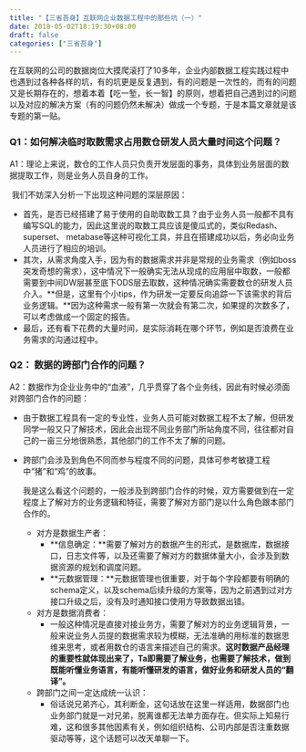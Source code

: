 ```yaml
---
title: "【三省吾身】互联网企业数据工程中的那些坑（一）"
date: 2018-05-02T18:19:30+08:00
draft: false
categories: ["三省吾身"]
---
```


 

​		在互联网的公司的数据岗位大摸爬滚打了10多年，企业内部数据工程实践过程中也遇到过各种各样的坑，有的坑更是反复遇到，有的问题是一次性的，而有的问题又是长期存在的，想着本着【吃一堑，长一智】的原则，想着把自己遇到过的问题以及对应的解决方案（有的问题仍然未解决）做成一个专题，于是本篇文章就是该专题的第一贴。

### Q1：如何解决临时取数需求占用数仓研发人员大量时间这个问题？

A1：理论上来说，数仓的工作人员只负责开发层面的事务，具体到业务层面的数据提取工作，则是业务人员自身的工作。

​		我们不妨深入分析一下出现这种问题的深层原因：

- 首先，是否已经搭建了易于使用的自助取数工具？由于业务人员一般都不具有编写SQL的能力，因此这里说的取数工具应该是傻瓜式的，类似Redash、superset、 metabase等这种可视化工具，并且在搭建成功以后，务必向业务人员进行了相应的培训。
- 其次，从需求角度入手，因为有的数据需求并非是常规的业务需求（例如boss突发奇想的需求），这中情况下一般确实无法从现成的应用层中取数，一般都需要到中间DW层甚至底下ODS层去取数，这种情况确实需要数仓的研发人员介入。**但是，这里有个小tips，作为研发一定要反向追踪一下该需求的背后业务逻辑。**因为这种需求一般有第一次就会有第二次，如果提的次数多了，可以考虑做成一个固定的报告。
- 最后，还有看下花费的大量时间，是实际消耗在哪个环节，例如是否浪费在业务需求的沟通过程中。



### Q2： 数据的跨部门合作的问题？

A2：数据作为企业业务中的“血液”，几乎贯穿了各个业务线，因此有时候必须面对跨部门合作的问题： 

+ 由于数据工程具有一定的专业性，业务人员可能对数据工程不太了解，但研发同学一般又只了解技术，因此会出现不同业务部门所站角度不同，往往都对自己的一亩三分地很熟悉，其他部门的工作不太了解的问题。

- 跨部门会涉及到角色不同而参与程度不同的问题，具体可参考敏捷工程中“猪”和“鸡”的故事。

  我是这么看这个问题的，一般涉及到跨部门合作的时候，双方需要做到在一定程度上了解对方的业务逻辑和特征，需要了解对方部门是以什么角色跟本部门合作的。

  - 对方是数据生产者：
    - **信息确定：**需要了解对方的数据产生的形式，是数据库，数据接口，日志文件等，以及还需要了解对方的数据体量大小，会涉及到数据资源的规划和调度问题。
    - **元数据管理：**元数据管理也很重要，对于每个字段都要有明确的schema定义，以及schema后续升级的方案等，因为之前遇到过对方接口升级之后，没有及时通知接口使用方导致数据出错。
  - 对方是数据消费者：
    - 一般这种情况是直接对接业务方，需要了解对方的业务逻辑背景，一般来说业务人员提的数据需求较为模糊，无法准确的用标准的数据思维来思考，或者用数仓的语言来描述自己的需求。**这时数据产品经理的重要性就体现出来了，Ta即需要了解业务，也需要了解技术，做到既能听懂业务语言，有能听懂研发的语言，做好业务和研发人员的“翻译”。**
  - 跨部门之间一定达成统一认识：
    - 俗话说兄弟齐心，其利断金，这句话放在这里一样适用，数据部门也业务部门就是一对兄弟，脱离谁都无法单方面存在。但实际上知易行难，这和很多其他因素有关，例如组织结构、公司内部是否注重数据驱动等等，这个话题可以改天单聊一下。

